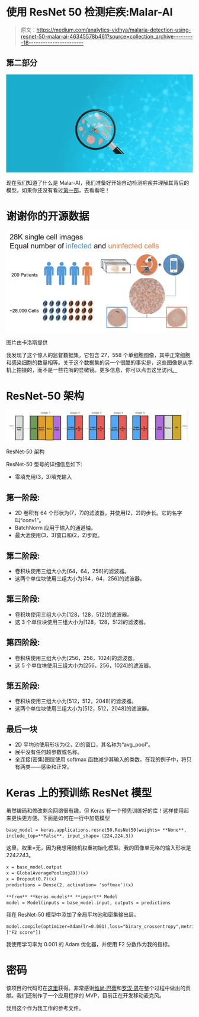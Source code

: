 # 使用 ResNet 50 检测疟疾:Malar-AI

> 原文：<https://medium.com/analytics-vidhya/malaria-detection-using-resnet-50-malar-ai-46345578b461?source=collection_archive---------18----------------------->

## 第二部分

![](img/02b69e0771f254a06a0a9c4abbe19e18.png)

现在我们知道了什么是 Malar-AI，我们准备好开始自动检测疟疾并理解其背后的模型。如果你还没有看过[第一部](https://palakchaudhry.medium.com/malaria-detection-using-resnet-50-malar-ai-bc87845da65b)，去看看吧！

# 谢谢你的开源数据

![](img/cf1c7f1c7dbd19c052590f75623247a0.png)

图片由卡洛斯提供

我发现了这个惊人的监督数据集，它包含 27，558 个单细胞图像，其中正常细胞和感染细胞的数量相等。关于这个数据集的另一个很酷的事实是，这些图像是从手机上拍摄的，而不是一些花哨的显微镜。更多信息，你可以点击这里访问[。](https://lhncbc.nlm.nih.gov/LHC-publications/pubs/MalariaDatasets.html)

# ResNet-50 架构

![](img/8dcb491668d291318c6ea2afe4111e80.png)

ResNet-50 架构

ResNet-50 型号的详细信息如下:

*   零填充用(3，3)填充输入

## 第一阶段:

*   2D 卷积有 64 个形状为(7，7)的滤波器，并使用(2，2)的步长。它的名字叫“conv1”。
*   BatchNorm 应用于输入的通道轴。
*   最大池使用(3，3)窗口和(2，2)步距。

## 第二阶段:

*   卷积块使用三组大小为[64，64，256]的滤波器。
*   这两个单位块使用三组大小为[64，64，256]的滤波器。

## 第三阶段:

*   卷积块使用三组大小为[128，128，512]的滤波器。
*   这 3 个单位块使用三组大小为[128，128，512]的滤波器。

## 第四阶段:

*   卷积块使用三组大小为[256，256，1024]的滤波器。
*   这 5 个单位块使用三组大小为[256，256，1024]的滤波器。

## 第五阶段:

*   卷积块使用三组大小为[512，512，2048]的滤波器。
*   这两个单位块使用三组大小为[512，512，2048]的滤波器。

## 最后一块

*   2D 平均池使用形状为(2，2)的窗口，其名称为“avg_pool”。
*   展平没有任何超参数或名称。
*   全连接(密集)图层使用 softmax 函数减少其输入的类数。在我的例子中，将只有两类——感染和正常。

# Keras 上的预训练 ResNet 模型

虽然编码和修改剩余网络很有趣，但 Keras 有一个预先训练好的库！这样使用起来更快更方便。下面是如何在一行中加载模型

```
base_model = keras.applications.resnet50.ResNet50(weights= **None**, include_top=**False**, input_shape= (224,224,3))
```

这里，权重=无，因为我想用随机权重初始化模型。我的图像单元格的输入形状是 224*224*3。

```
x = base_model.output
x = GlobalAveragePooling2D()(x)
x = Dropout(0.7)(x)
predictions = Dense(2, activation= 'softmax')(x)

**from** **keras.models** **import** Model
model = Model(inputs = base_model.input, outputs = predictions
```

我在 ResNet-50 模型中添加了全局平均池和密集输出层。

```
model.compile(optimizer=Adam(lr=0.001),loss="binary_crossentropy",metrics=["F2 score"])
```

我使用学习率为 0.001 的 Adam 优化器，并使用 F2 分数作为我的指标。

# 密码

该项目的代码可在[这里](https://github.com/Palak-Chaudhry/Malaria-detection-using-ResNet-50)获得。非常感谢[维尚·巴蒂](https://vishantbatta.com/)和[罗汉·恩](https://medium.com/u/99b584ada19?source=post_page-----46345578b461--------------------------------)在整个过程中做出的贡献。我们还制作了一个应用程序的 MVP，目前正在开发移动麦克风。

我用这个作为我工作的参考文件。